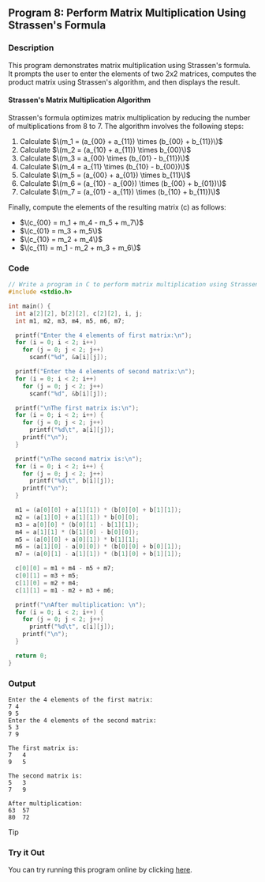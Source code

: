 ## Program 8: Perform Matrix Multiplication Using Strassen's Formula

### Description

This program demonstrates matrix multiplication using Strassen's formula. It prompts the user to enter the elements of two 2x2 matrices, computes the product matrix using Strassen's algorithm, and then displays the result.

#### Strassen's Matrix Multiplication Algorithm
Strassen's formula optimizes matrix multiplication by reducing the number of multiplications from 8 to 7. The algorithm involves the following steps:

1. Calculate $\(m_1 = (a_{00} + a_{11}) \times (b_{00} + b_{11})\)$
2. Calculate $\(m_2 = (a_{10} + a_{11}) \times b_{00}\)$
3. Calculate $\(m_3 = a_{00} \times (b_{01} - b_{11})\)$
4. Calculate $\(m_4 = a_{11} \times (b_{10} - b_{00})\)$
5. Calculate $\(m_5 = (a_{00} + a_{01}) \times b_{11}\)$
6. Calculate $\(m_6 = (a_{10} - a_{00}) \times (b_{00} + b_{01})\)$
7. Calculate $\(m_7 = (a_{01} - a_{11}) \times (b_{10} + b_{11})\)$

Finally, compute the elements of the resulting matrix \(c\) as follows:
- $\(c_{00} = m_1 + m_4 - m_5 + m_7\)$
- $\(c_{01} = m_3 + m_5\)$
- $\(c_{10} = m_2 + m_4\)$
- $\(c_{11} = m_1 - m_2 + m_3 + m_6\)$

### Code
```c
// Write a program in C to perform matrix multiplication using Strassen's formula
#include <stdio.h>

int main() {
  int a[2][2], b[2][2], c[2][2], i, j;
  int m1, m2, m3, m4, m5, m6, m7;

  printf("Enter the 4 elements of first matrix:\n");
  for (i = 0; i < 2; i++)
    for (j = 0; j < 2; j++)
      scanf("%d", &a[i][j]);

  printf("Enter the 4 elements of second matrix:\n");
  for (i = 0; i < 2; i++)
    for (j = 0; j < 2; j++)
      scanf("%d", &b[i][j]);

  printf("\nThe first matrix is:\n");
  for (i = 0; i < 2; i++) {
    for (j = 0; j < 2; j++)
      printf("%d\t", a[i][j]);
    printf("\n");
  }

  printf("\nThe second matrix is:\n");
  for (i = 0; i < 2; i++) {
    for (j = 0; j < 2; j++)
      printf("%d\t", b[i][j]);
    printf("\n");
  }

  m1 = (a[0][0] + a[1][1]) * (b[0][0] + b[1][1]);
  m2 = (a[1][0] + a[1][1]) * b[0][0];
  m3 = a[0][0] * (b[0][1] - b[1][1]);
  m4 = a[1][1] * (b[1][0] - b[0][0]);
  m5 = (a[0][0] + a[0][1]) * b[1][1];
  m6 = (a[1][0] - a[0][0]) * (b[0][0] + b[0][1]);
  m7 = (a[0][1] - a[1][1]) * (b[1][0] + b[1][1]);

  c[0][0] = m1 + m4 - m5 + m7;
  c[0][1] = m3 + m5;
  c[1][0] = m2 + m4;
  c[1][1] = m1 - m2 + m3 + m6;

  printf("\nAfter multiplication: \n");
  for (i = 0; i < 2; i++) {
    for (j = 0; j < 2; j++)
      printf("%d\t", c[i][j]);
    printf("\n");
  }

  return 0;
}
```

### Output
```
Enter the 4 elements of the first matrix:
7 4
9 5
Enter the 4 elements of the second matrix:
5 3
7 9

The first matrix is:
7   4
9   5

The second matrix is:
5   3
7   9

After multiplication: 
63  57
80  72
```

> [!TIP]
> ### Try it Out
> You can try running this program online by clicking [here](https://replit.com/@SabirMallick/StrassenMatrix).
